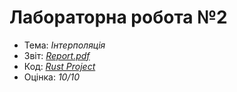 # Лабораторна робота №2

- Тема: *Інтерполяція*
- Звіт: [*Report.pdf*](./Report.pdf)
- Код: [*Rust Project*](./Project/)
- Оцінка: *10/10*